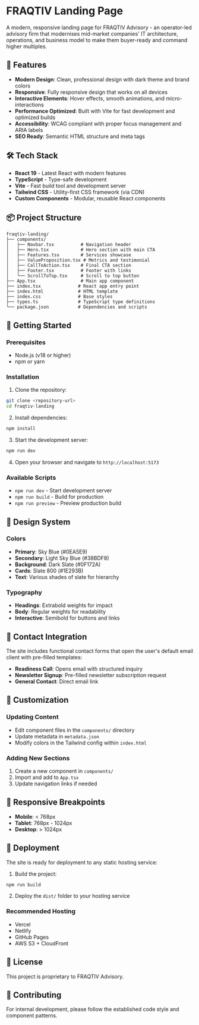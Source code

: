 # FRAQTIV Landing Page

A modern, responsive landing page for FRAQTIV Advisory - an operator-led advisory firm that modernises mid-market companies' IT architecture, operations, and business model to make them buyer-ready and command higher multiples.

## 🚀 Features

- **Modern Design**: Clean, professional design with dark theme and brand colors
- **Responsive**: Fully responsive design that works on all devices
- **Interactive Elements**: Hover effects, smooth animations, and micro-interactions
- **Performance Optimized**: Built with Vite for fast development and optimized builds
- **Accessibility**: WCAG compliant with proper focus management and ARIA labels
- **SEO Ready**: Semantic HTML structure and meta tags

## 🛠️ Tech Stack

- **React 19** - Latest React with modern features
- **TypeScript** - Type-safe development
- **Vite** - Fast build tool and development server
- **Tailwind CSS** - Utility-first CSS framework (via CDN)
- **Custom Components** - Modular, reusable React components

## 📦 Project Structure

```
fraqtiv-landing/
├── components/
│   ├── Navbar.tsx          # Navigation header
│   ├── Hero.tsx            # Hero section with main CTA
│   ├── Features.tsx        # Services showcase
│   ├── ValueProposition.tsx # Metrics and testimonial
│   ├── CallToAction.tsx    # Final CTA section
│   ├── Footer.tsx          # Footer with links
│   └── ScrollToTop.tsx     # Scroll to top button
├── App.tsx                 # Main app component
├── index.tsx              # React app entry point
├── index.html             # HTML template
├── index.css              # Base styles
├── types.ts               # TypeScript type definitions
└── package.json           # Dependencies and scripts
```

## 🚀 Getting Started

### Prerequisites

- Node.js (v18 or higher)
- npm or yarn

### Installation

1. Clone the repository:
```bash
git clone <repository-url>
cd fraqtiv-landing
```

2. Install dependencies:
```bash
npm install
```

3. Start the development server:
```bash
npm run dev
```

4. Open your browser and navigate to `http://localhost:5173`

### Available Scripts

- `npm run dev` - Start development server
- `npm run build` - Build for production
- `npm run preview` - Preview production build

## 🎨 Design System

### Colors
- **Primary**: Sky Blue (#0EA5E9)
- **Secondary**: Light Sky Blue (#38BDF8)
- **Background**: Dark Slate (#0F172A)
- **Cards**: Slate 800 (#1E293B)
- **Text**: Various shades of slate for hierarchy

### Typography
- **Headings**: Extrabold weights for impact
- **Body**: Regular weights for readability
- **Interactive**: Semibold for buttons and links

## 📧 Contact Integration

The site includes functional contact forms that open the user's default email client with pre-filled templates:

- **Readiness Call**: Opens email with structured inquiry
- **Newsletter Signup**: Pre-filled newsletter subscription request
- **General Contact**: Direct email link

## 🔧 Customization

### Updating Content
- Edit component files in the `components/` directory
- Update metadata in `metadata.json`
- Modify colors in the Tailwind config within `index.html`

### Adding New Sections
1. Create a new component in `components/`
2. Import and add to `App.tsx`
3. Update navigation links if needed

## 📱 Responsive Breakpoints

- **Mobile**: < 768px
- **Tablet**: 768px - 1024px
- **Desktop**: > 1024px

## 🚀 Deployment

The site is ready for deployment to any static hosting service:

1. Build the project:
```bash
npm run build
```

2. Deploy the `dist/` folder to your hosting service

### Recommended Hosting
- Vercel
- Netlify
- GitHub Pages
- AWS S3 + CloudFront

## 📄 License

This project is proprietary to FRAQTIV Advisory.

## 🤝 Contributing

For internal development, please follow the established code style and component patterns.
